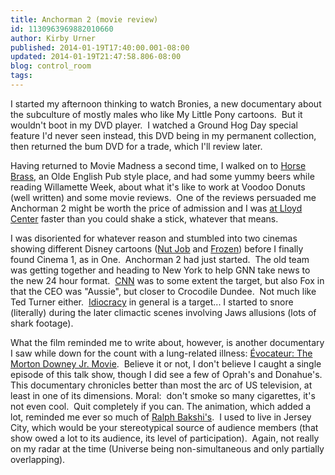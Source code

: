 ```yaml
---
title: Anchorman 2 (movie review)
id: 1130963969882010660
author: Kirby Urner
published: 2014-01-19T17:40:00.001-08:00
updated: 2014-01-19T21:47:58.806-08:00
blog: control_room
tags: 
---
```


I started my afternoon thinking to watch Bronies, a new documentary about the subculture of mostly males who like My Little Pony cartoons.  But it wouldn't boot in my DVD player.  I watched a Ground Hog Day special feature I'd never seen instead, this DVD being in my permanent collection, then returned the bum DVD for a trade, which I'll review later.

Having returned to Movie Madness a second time, I walked on to [Horse Brass](http://controlroom.blogspot.com/2011/08/wardrobe.html), an Olde English Pub style place, and had some yummy beers while reading Willamette Week, about what it's like to work at Voodoo Donuts (well written) and some movie reviews.  One of the reviews persuaded me Anchorman 2 might be worth the price of admission and I was [at Lloyd Center](http://controlroom.blogspot.com/2011/05/cowardly-capitalism.html) faster than you could shake a stick, whatever that means.

I was disoriented for whatever reason and stumbled into two cinemas showing different Disney cartoons ([Nut Job](http://www.imdb.com/title/tt1821658/) and [Frozen](http://www.imdb.com/title/tt2294629/)) before I finally found Cinema 1, as in One.  Anchorman 2 had just started.  The old team was getting together and heading to New York to help GNN take news to the new 24 hour format.  [CNN](http://controlroom.blogspot.com/2010/02/news-we-could-use.html) was to some extent the target, but also Fox in that the CEO was "Aussie", but closer to Crocodile Dundee.  Not much like Ted Turner either.  [Idiocracy](http://worldgame.blogspot.com/2007/04/idiocracy-movie-review.html) in general is a target... I started to snore (literally) during the later climactic scenes involving Jaws allusions (lots of shark footage).

What the film reminded me to write about, however, is another documentary I saw while down for the count with a lung-related illness: [Évocateur: The Morton Downey Jr. Movie](http://www.imdb.com/title/tt1822381/).  Believe it or not, I don't believe I caught a single episode of this talk show, though I did see a few of Oprah's and Donahue's. This documentary chronicles better than most the arc of US television, at least in one of its dimensions. Moral:  don't smoke so many cigarettes, it's not even cool.  Quit completely if you can. The animation, which added a lot, reminded me ever so much of [Ralph Bakshi's](http://controlroom.blogspot.com/2006/10/american-pop-movie-review.html).  I used to live in Jersey City, which would be your stereotypical source of audience members (that show owed a lot to its audience, its level of participation).  Again, not really on my radar at the time (Universe being non-simultaneous and only partially overlapping).